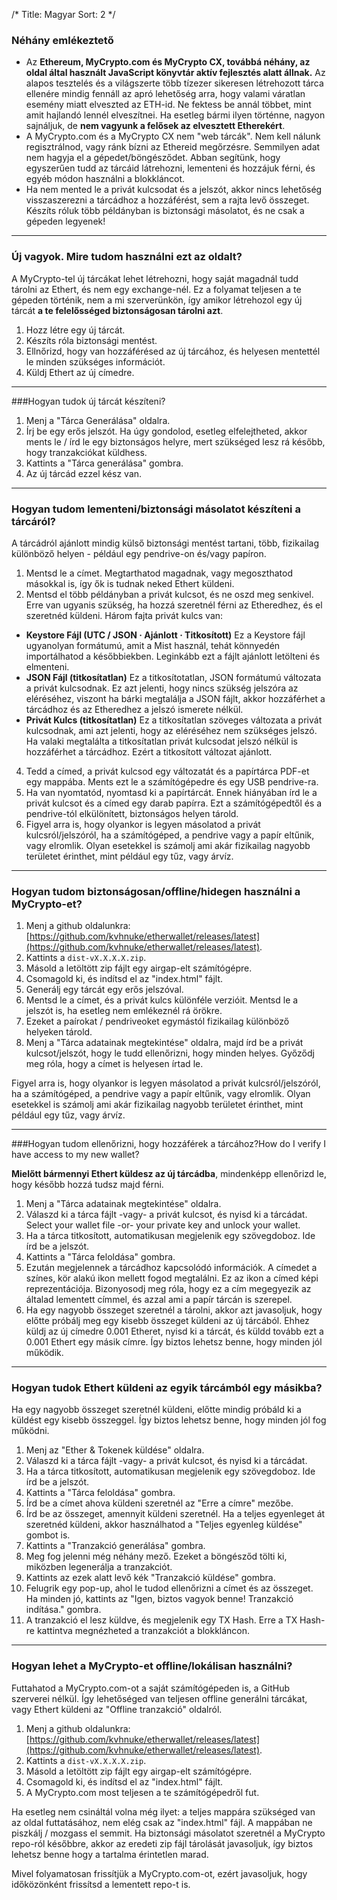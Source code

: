 /*
Title: Magyar
Sort: 2
*/

### Néhány emlékeztető

*   Az **Ethereum, MyCrypto.com és MyCrypto CX, továbbá néhány, az oldal által használt JavaScript könyvtár aktív fejlesztés alatt állnak.** Az alapos tesztelés és a világszerte több tízezer sikeresen létrehozott tárca ellenére mindig fennáll az apró lehetőség arra, hogy valami váratlan esemény miatt elveszted az ETH-id. Ne fektess be annál többet, mint amit hajlandó lennél elveszítnei. Ha esetleg bármi ilyen történne, nagyon sajnáljuk, de **nem vagyunk a felősek az elvesztett Etherekért**.
*   A MyCrypto.com és a MyCrypto CX nem "web tárcák". Nem kell nálunk regisztrálnod, vagy ránk bízni az Ethereid megőrzésre. Semmilyen adat nem hagyja el a gépedet/böngésződet. Abban segítünk, hogy egyszerűen tudd az tárcáid látrehozni, lementeni és hozzájuk férni, és egyéb módon használni a blokkláncot.
*   Ha nem mented le a privát kulcsodat és a jelszót, akkor nincs lehetőség visszaszerezni a tárcádhoz a hozzáférést, sem a rajta levő összeget. Készíts róluk több példányban is biztonsági másolatot, és ne csak a gépeden legyenek!

---

### Új vagyok. Mire tudom használni ezt az oldalt?

A MyCrypto-tel új tárcákat lehet létrehozni, hogy saját magadnál tudd tárolni az Ethert, és nem egy exchange-nél. Ez a folyamat teljesen a te gépeden történik, nem a mi szerverünkön, így amikor létrehozol egy új tárcát **a te felelősséged biztonságosan tárolni azt**.

1.  Hozz létre egy új tárcát.
2.  Készíts róla biztonsági mentést.
3.  Ellnőrizd, hogy van hozzáférésed az új tárcához, és helyesen mentettél le minden szükséges információt.
4.  Küldj Ethert az új címedre.

---

###Hogyan tudok új tárcát készíteni?

1.  Menj a "Tárca Generálása" oldalra.
2.  Írj be egy erős jelszót. Ha úgy gondolod, esetleg elfelejtheted, akkor ments le / írd le egy biztonságos helyre, mert szükséged lesz rá később, hogy tranzakciókat küldhess.
3.  Kattints a "Tárca generálása" gombra.
4.  Az új tárcád ezzel kész van.

---

### Hogyan tudom lementeni/biztonsági másolatot készíteni a tárcáról?

A tárcádról ajánlott mindig külső biztonsági mentést tartani, több, fizikailag különböző helyen - például egy pendrive-on és/vagy papíron.

1.  Mentsd le a címet. Megtarthatod magadnak, vagy megoszthatod másokkal is, így ők is tudnak neked Ethert küldeni.
2.  Mentsd el több példányban a privát kulcsot, és ne oszd meg senkivel. Erre van ugyanis szükség, ha hozzá szeretnél férni az Etheredhez, és el szeretnéd küldeni. Három fajta privát kulcs van:

*   **Keystore Fájl (UTC / JSON · Ajánlott · Titkosított)** <span translate="x_KeystoreDesc" class="ng-scope">Ez a Keystore fájl ugyanolyan formátumú, amit a Mist használ, tehát könnyedén importálhatod a későbbiekben. Leginkább ezt a fájlt ajánlott letölteni és elmenteni.</span>
*   **JSON Fájl (titkosítatlan)** <span translate="x_JsonDesc" class="ng-scope">Ez a titkosítotatlan, JSON formátumú változata a privát kulcsodnak. Ez azt jelenti, hogy nincs szükség jelszóra az eléréséhez, viszont ha bárki megtalálja a JSON fájlt, akkor hozzáférhet a tárcádhoz és az Etheredhez a jelszó ismerete nélkül.</span>
*   **Privát Kulcs (titkosítatlan)** <span translate="x_PrivKeyDesc" class="ng-scope">Ez a titkosítatlan szöveges változata a privát kulcsodnak, ami azt jelenti, hogy az eléréséhez nem szükséges jelszó. Ha valaki megtalálta a titkosítatlan privát kulcsodat jelszó nélkül is hozzáférhet a tárcádhoz. Ezért a titkosított változat ajánlott.</span>

4.  Tedd a címed, a privát kulcsod egy változatát és a papírtárca PDF-et egy mappába. Ments ezt le a számítógépedre és egy USB pendrive-ra.
5.  Ha van nyomtatód, nyomtasd ki a papírtárcát. Ennek hiányában írd le a privát kulcsot és a címed egy darab papírra. Ezt a számítógépedtől és a pendrive-tól elkülönített, biztonságos helyen tárold.
6.  Figyel arra is, hogy olyankor is legyen másolatod a privát kulcsról/jelszóról, ha a számítógéped, a pendrive vagy a papír eltűnik, vagy elromlik. Olyan esetekkel is számolj ami akár fizikailag nagyobb területet érinthet, mint például egy tűz, vagy árvíz.


---


### Hogyan tudom biztonságosan/offline/hidegen használni a MyCrypto-et?

1.  Menj a github oldalunkra: [https://github.com/kvhnuke/etherwallet/releases/latest](https://github.com/kvhnuke/etherwallet/releases/latest).
2.  Kattints a `dist-vX.X.X.X.zip`.
3.  Másold a letöltött zip fájlt egy airgap-elt számítógépre.
4.  Csomagold ki, és indítsd el az "index.html" fájlt.
5.  Generálj egy tárcát egy erős jelszóval.
6.  Mentsd le a címet, és a privát kulcs különféle verzióit. Mentsd le a jelszót is, ha esetleg nem emlékeznél rá örökre.
7.  Ezeket a paírokat / pendriveoket egymástól fizikailag különböző helyeken tárold.
8.  Menj a "Tárca adatainak megtekintése" oldalra, majd írd be a privát kulcsot/jelszót, hogy le tudd ellenőrizni, hogy minden helyes. Győződj meg róla, hogy a címet is helyesen írtad le.

Figyel arra is, hogy olyankor is legyen másolatod a privát kulcsról/jelszóról, ha a számítógéped, a pendrive vagy a papír eltűnik, vagy elromlik. Olyan esetekkel is számolj ami akár fizikailag nagyobb területet érinthet, mint például egy tűz, vagy árvíz.


---


###Hogyan tudom ellenőrizni, hogy hozzáférek a tárcához?How do I verify I have access to my new wallet?

**Mielőtt bármennyi Ethert küldesz az új tárcádba**, mindenképp ellenőrizd le, hogy később hozzá tudsz majd férni.

1.  Menj a "Tárca adatainak megtekintése" oldalra.
2.  Válaszd ki a tárca fájlt -vagy- a privát kulcsot, és nyisd ki a tárcádat. Select your wallet file -or- your private key and unlock your wallet.
3.  Ha a tárca titkosított, automatikusan megjelenik egy szövegdoboz. Ide írd be a jelszót.
4.  Kattints a "Tárca feloldása" gombra.
5.  Ezután megjelennek a tárcádhoz kapcsolódó információk. A címedet a színes, kör alakú ikon mellett fogod megtalálni. Ez az ikon a címed képi reprezentációja. Bizonyosodj meg róla, hogy ez a cím megegyezik az általad lementett címmel, és azzal ami a papír tárcán is szerepel.
6.  Ha egy nagyobb összeget szeretnél a tárolni, akkor azt javasoljuk, hogy előtte próbálj meg egy kisebb összeget küldeni az új tárcából. Ehhez küldj az új címedre 0.001 Etheret, nyisd ki a tárcát, és küldd tovább ezt a 0.001 Ethert egy másik címre. Így biztos lehetsz benne, hogy minden jól működik.


---


### Hogyan tudok Ethert küldeni az egyik tárcámból egy másikba?

Ha egy nagyobb összeget szeretnél küldeni, előtte mindig próbáld ki a küldést egy kisebb összeggel. Így biztos lehetsz benne, hogy minden jól fog működni.

1.  Menj az "Ether & Tokenek küldése" oldalra.
2.  Válaszd ki a tárca fájlt -vagy- a privát kulcsot, és nyisd ki a tárcádat.
3.  Ha a tárca titkosított, automatikusan megjelenik egy szövegdoboz. Ide írd be a jelszót.
4.  Kattints a "Tárca feloldása" gombra.
5.  Írd be a címet ahova küldeni szeretnél az "Erre a címre" mezőbe.
6.  Írd be az összeget, amennyit küldeni szeretnél. Ha a teljes egyenleget át szeretnéd küldeni, akkor használhatod a "Teljes egyenleg küldése" gombot is.
7.  Kattints a "Tranzakció generálása" gombra.
8.  Meg fog jelenni még néhány mező. Ezeket a böngésződ tölti ki, miközben legenerálja a tranzakciót.
9.  Kattints az ezek alatt levő kék "Tranzakció küldése" gombra.
10.  Felugrik egy pop-up, ahol le tudod ellenőrizni a címet és az összeget. Ha minden jó, kattints az "Igen, biztos vagyok benne! Tranzakció indítása." gombra.
11.  A tranzakció el lesz küldve, és megjelenik egy TX Hash. Erre a TX Hash-re kattintva megnézheted a tranzakciót a blokkláncon.


---


### Hogyan lehet a MyCrypto-et offline/lokálisan használni?

Futtahatod a MyCrypto.com-ot a saját számítógépeden is, a GitHub szerverei nélkül. Így lehetőséged van teljesen offline generálni tárcákat, vagy Ethert küldeni az "Offline tranzakció" oldalról.

1.  Menj a github oldalunkra: [https://github.com/kvhnuke/etherwallet/releases/latest](https://github.com/kvhnuke/etherwallet/releases/latest).
2.  Kattints a `dist-vX.X.X.X.zip`.
3.  Másold a letöltött zip fájlt egy airgap-elt számítógépre.
4.  Csomagold ki, és indítsd el az "index.html" fájlt.
5.  A MyCrypto.com most teljesen a te számítógépedről fut.

Ha esetleg nem csináltál volna még ilyet: a teljes mappára szükséged van az oldal futtatásához, nem elég csak az "index.html" fájl. A mappában ne piszkálj / mozgass el semmit. Ha biztonsági másolatot szeretnél a MyCrypto repo-ról későbbre, akkor az eredeti zip fájl tárolását javasoljuk, így biztos lehetsz benne hogy a tartalma érintetlen marad.

Mivel folyamatosan frissítjük a MyCrypto.com-ot, ezért javasoljuk, hogy időközönként frissítsd a lementett repo-t is.
